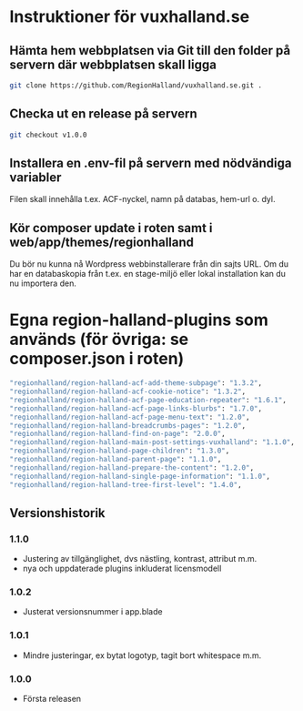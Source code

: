# Instruktioner för vuxhalland.se


## Hämta hem webbplatsen via Git till den folder på servern där webbplatsen skall ligga

```sh
git clone https://github.com/RegionHalland/vuxhalland.se.git .
```

## Checka ut en release på servern

```sh
git checkout v1.0.0
```

## Installera en .env-fil på servern med nödvändiga variabler
Filen skall innehålla t.ex. ACF-nyckel, namn på databas, hem-url o. dyl. 

## Kör composer update i roten samt i web/app/themes/regionhalland
Du bör nu kunna nå Wordpress webbinstallerare från din sajts URL. Om du har en databaskopia från t.ex. en stage-miljö eller lokal installation kan du nu importera den. 


# Egna region-halland-plugins som används (för övriga: se composer.json i roten)

```sh
"regionhalland/region-halland-acf-add-theme-subpage": "1.3.2",
"regionhalland/region-halland-acf-cookie-notice": "1.3.2",
"regionhalland/region-halland-acf-page-education-repeater": "1.6.1",
"regionhalland/region-halland-acf-page-links-blurbs": "1.7.0",
"regionhalland/region-halland-acf-page-menu-text": "1.2.0",
"regionhalland/region-halland-breadcrumbs-pages": "1.2.0",
"regionhalland/region-halland-find-on-page": "2.0.0",
"regionhalland/region-halland-main-post-settings-vuxhalland": "1.1.0",
"regionhalland/region-halland-page-children": "1.3.0",
"regionhalland/region-halland-parent-page": "1.1.0",
"regionhalland/region-halland-prepare-the-content": "1.2.0",
"regionhalland/region-halland-single-page-information": "1.1.0",
"regionhalland/region-halland-tree-first-level": "1.4.0",
```
    
## Versionshistorik

### 1.1.0
- Justering av tillgänglighet, dvs nästling, kontrast, attribut m.m.
- nya och uppdaterade plugins inkluderat licensmodell

### 1.0.2
- Justerat versionsnummer i app.blade

### 1.0.1
- Mindre justeringar, ex bytat logotyp, tagit bort whitespace m.m.

### 1.0.0
- Första releasen
